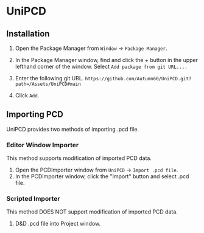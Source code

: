 # UniPCD

## Installation

1. Open the Package Manager from `Window` -> `Package Manager`.
2. In the Package Manager window, find and click the + button in the upper lefthand corner of the window. Select `Add package from git URL....`

3. Enter the following git URL.
    `https://github.com/Autumn60/UniPCD.git?path=/Assets/UniPCD#main`
4. Click `Add`.

## Importing PCD

UniPCD provides two methods of importing .pcd file.

### Editor Window Importer

This method supports modification of imported PCD data.

1. Open the PCDImporter window from `UniPCD` -> `Import .pcd file`.
2. In the PCDImporter window, click the "Import" button and select .pcd file.

### Scripted Importer

This method DOES NOT support modification of imported PCD data.

1. D&D .pcd file into Project window.